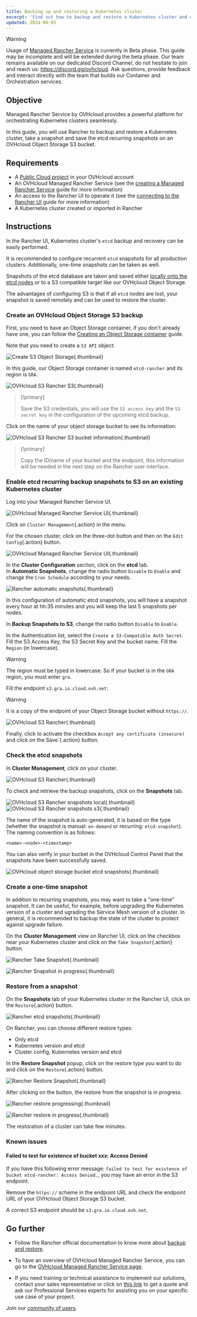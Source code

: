 ```yaml
---
title: Backing up and restoring a Kubernetes cluster
excerpt: 'Find out how to backup and restore a Kubernetes cluster and configure recurring etcd backups to an OVHcloud Object Storage S3 on a Managed Rancher Service'
updated: 2024-08-05
---
```


> [!warning]
>
> Usage of [Managed Rancher Service](https://labs.ovhcloud.com/en/managed-rancher-service/) is currently in Beta phase.
> This guide may be incomplete and will be extended during the beta phase. Our team remains available on our dedicated Discord Channel, do not hesitate to join and reach us: <https://discord.gg/ovhcloud>. Ask questions, provide feedback and interact directly with the team that builds our Container and Orchestration services.
>

## Objective

Managed Rancher Service by OVHcloud provides a powerful platform for orchestrating Kubernetes clusters seamlessly. 

In this guide, you will use Rancher to backup and restore a Kubernetes cluster, take a snapshot and save the etcd recurring snapshots on an OVHcloud Object Storage S3 bucket.

## Requirements

- A [Public Cloud project](/links/public-cloud/public-cloud) in your OVHcloud account
- An OVHcloud Managed Rancher Service (see the [creating a Managed Rancher Service](/pages/public_cloud/containers_orchestration/managed_rancher_service/create-update-rancher) guide for more information)
- An access to the Rancher UI to operate it (see the [connecting to the Rancher UI](/pages/public_cloud/containers_orchestration/managed_rancher_service/create-update-rancher) guide for more information)
- A Kubernetes cluster created or imported in Rancher

## Instructions

In the Rancher UI, Kubernetes cluster's `etcd` backup and recovery can be easily performed.

It is recommended to configure recurrent `etcd` snapshots for all production clusters. Additionally, one-time snapshots can be taken as well.

Snapshots of the etcd database are taken and saved either [locally onto the etcd nodes](https://ranchermanager.docs.rancher.com/how-to-guides/new-user-guides/backup-restore-and-disaster-recovery/back-up-rancher-launched-kubernetes-clusters#local-backup-target) or to a S3 compatible target like our OVHcloud Object Storage. 

The advantages of configuring S3 is that if all `etcd` nodes are lost, your snapshot is saved remotely and can be used to restore the cluster.

### Create an OVHcloud Object Storage S3 backup

First, you need to have an Object Storage container, if you don't already have one, you can follow the [Creating an Object Storage container](/pages/storage_and_backup/object_storage/pcs_create_container) guide.

Note that you need to create a `S3 API` object:

![Create S3 Object Storage](images/s3-object.png){.thumbnail}

In this guide, our Object Storage container is named `etcd-rancher` and its region is `GRA`.

![OVHcloud S3 Rancher S3](images/s3.png){.thumbnail}

> [!primary]
> 
> Save the S3 credentials, you will use the `S3 access key` and the `S3 secret key` in the configuration of the upcoming etcd backup.

Click on the name of your object storage bucket to see its information:

![OVHcloud S3 Rancher S3 bucket information](images/s3-details.png){.thumbnail}

> [!primary]
>
> Copy the ID/name of your bucket and the endpoint, this information will be needed in the next step on the Rancher user interface.

### Enable etcd recurring backup snapshots to S3 on an existing Kubernetes cluster

Log into your Managed Rancher Service UI.

![OVHcloud Managed Rancher Service UI](images/rancher-ui.png){.thumbnail}

Click on `Cluster Management`{.action} in the menu.

For the chosen cluster, click on the three-dot button and then on the `Edit Config`{.action} button.

![OVHcloud Managed Rancher Service UI](images/rancher-edit-config.png){.thumbnail}

In the **Cluster Configuration** section, click on the **etcd** tab.<br>
In **Automatic Snapshots**, change the radio button `Disable` to `Enable` and change the `Cron Schedule` according to your needs.

![Rancher automatic snapshots](images/automatic-snapshots.png){.thumbnail}

In this configuration of automatic etcd snapshots, you will have a snapshot every hour at hh:35 minutes and you will keep the last 5 snapshots per nodes.

In **Backup Snapshots to S3**, change the radio button `Disable` to `Enable`.

In the Authentication list, select the `Create a S3-Compatible Auth Secret`.
Fill the S3 Access Key, the S3 Secret Key and the bucket name.
Fill the `Region` (in lowercase).

> [!warning]
>
> The region must be typed in lowercase. So if your bucket is in the `GRA` region, you must enter `gra`.

Fill the endpoint `s3.gra.io.cloud.ovh.net`: 

> [!warning]
>
> It is a copy of the endpoint of your Object Storage bucket without `https://`.

![OVHcloud S3 Rancher](images/rancher-etcd-config.png){.thumbnail}

Finally, click to activate the checkbox `Accept any certificate (insecure)` and click on the Save`{.action} button. 

### Check the etcd snapshots

In **Cluster Management**, click on your cluster.

![OVHcloud S3 Rancher](images/rancher-cluster.png){.thumbnail}

To check and retrieve the backup snapshots, click on the **Snapshots** tab.

![OVHcloud S3 Rancher snapshots local](images/rancher-backup-local.png){.thumbnail}<br>
![OVHcloud S3 Rancher snapshots s3](images/rancher-backup-s3.png){.thumbnail}

The name of the snapshot is auto-generated, it is based on the type (whether the snapshot is manual: `on-demand` or recurring: `etcd-snapshot`). The naming convention is as follows:

`<name>-<node>-<timestamp>`

You can also verify in your bucket in the OVHcloud Control Panel that the snapshots have been successfully saved.

![OVHcloud object storage bucket etcd snapshots](images/s3-etcd.png){.thumbnail}

### Create a one-time snapshot

In addition to recurring snapshots, you may want to take a "one-time" snapshot.
It can be useful, for example, before upgrading the Kubernetes version of a cluster and ugrading the Service Mesh version of a cluster. In general, it is recommended to backup the state of the cluster to protect against upgrade failure.

On the **Cluster Management** view on Rancher UI, click on the checkbox near your Kubernetes cluster and click on the `Take Snapshot`{.action} button.

![Rancher Take Snapshot](images/take-snapshot.png){.thumbnail}

![Rancher Snapshot in progress](images/snapshot-in-progress.png){.thumbnail}

### Restore from a snapshot

On the **Snapshots** tab of your Kubernetes cluster in the Rancher UI, click on the `Restore`{.action} button.

![Rancher etcd snapshots](images/snapshots.png){.thumbnail}

On Rancher, you can choose different restore types:

- Only etcd
- Kubernetes version and etcd
- Cluster config, Kubernetes version and etcd

In the **Restore Snapshot** popup, click on the restore type you want to do and click on the `Restore`{.action} button.

![Rancher Restore Snapshot](images/restore-snapshot.png){.thumbnail}

After clicking on the button, the restore from the snapshot is in progress.

![Rancher restore progressing](images/restore-in-progress.png){.thumbnail}

![Rancher restore in progress](images/restore-in-progress-2.png){.thumbnail}

The restoration of a cluster can take few minutes.

### Known issues

#### Failed to test for existence of bucket xxx: Access Denied

If you have this following error message: `failed to test for existence of bucket etcd-rancher: Access Denied.`, you may have an error in the S3 endpoint.

Remove the `https://` scheme in the endpoint URL and check the endpoint URL of your OVHcloud Object Storage S3 bucket.

A correct S3 endpoint should be `s3.gra.io.cloud.ovh.net`.

## Go further

- Follow the Rancher official documentation to know more about [backup and restore](https://ranchermanager.docs.rancher.com/how-to-guides/new-user-guides/backup-restore-and-disaster-recovery/back-up-rancher-launched-kubernetes-clusters).

- To have an overview of OVHcloud Managed Rancher Service, you can go to the [OVHcloud Managed Rancher Service page](https://www.ovhcloud.com/en-ie/public-cloud/managed-rancher-service/).

- If you need training or technical assistance to implement our solutions, contact your sales representative or click on [this link](/links/professional-services) to get a quote and ask our Professional Services experts for assisting you on your specific use case of your project.

Join our [community of users](/links/community).
